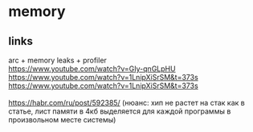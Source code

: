 # memory



## links

arc + memory leaks + profiler \
https://www.youtube.com/watch?v=GIy-qnGLpHU \
https://www.youtube.com/watch?v=1LnipXiSrSM&t=373s \
https://www.youtube.com/watch?v=1LnipXiSrSM&t=373s \
\
https://habr.com/ru/post/592385/ (нюанс: хип не растет на стак как в статье, лист памяти в 4кб выделяется для каждой программы в произвольном месте системы)

